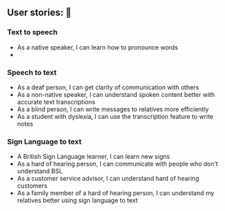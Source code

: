 ## User stories: 📑
### Text to speech
* As a native speaker, I can learn how to pronounce words​
* 
### Speech to text
* As a deaf person, I can get clarity of communication with others
* As a non-native speaker, I can understand spoken content better with accurate text transcriptions
* As a blind person, I can write messages to relatives more efficiently
* As a student with dyslexia, I can use the transcription feature to write notes
### Sign Language to text
* A British Sign Language learner, I can learn new signs
* As a hard of hearing person, I can communicate with people who don’t understand BSL
* As a customer service advisor, I can understand hard of hearing customers
* As a family member of a hard of hearing person, I can understand my relatives better using sign language to text
